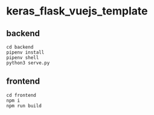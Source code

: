 # keras_flask_vuejs_template

## backend
```
cd backend
pipenv install
pipenv shell
python3 serve.py
```

## frontend
```
cd frontend
npm i
npm run build
```